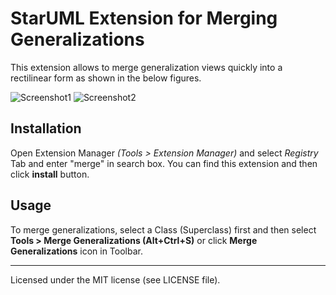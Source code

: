 StarUML Extension for Merging Generalizations
=============================================

This extension allows to merge generalization views quickly into a rectilinear form as shown in the below figures.

![Screenshot1](https://github.com/niklauslee/staruml-arrange-specializations/blob/master/captures/screenshot1.png?raw=true)
![Screenshot2](https://github.com/niklauslee/staruml-arrange-specializations/blob/master/captures/screenshot2.png?raw=true)

## Installation

Open Extension Manager *(Tools > Extension Manager)* and select *Registry* Tab and enter "merge" in search box. You can find this extension and then click **install** button.

## Usage

To merge generalizations, select a Class (Superclass) first and then select **Tools > Merge Generalizations (Alt+Ctrl+S)** or click **Merge Generalizations** icon in Toolbar.

---

Licensed under the MIT license (see LICENSE file).
